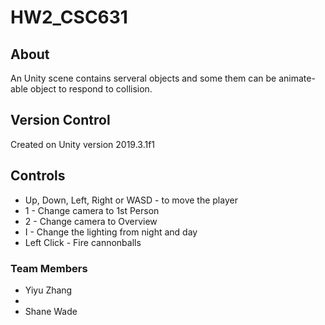 # HW2_CSC631

## About
An Unity scene contains serveral objects and some them can be animate-able object to respond to collision.  

## Version Control
Created on Unity version 2019.3.1f1


## Controls
- Up, Down, Left, Right or WASD - to move the player
- 1 - Change camera to 1st Person 
- 2 - Change camera to Overview
- I - Change the lighting from night and day
- Left Click - Fire cannonballs

### Team Members
- Yiyu Zhang
- 
- Shane Wade
